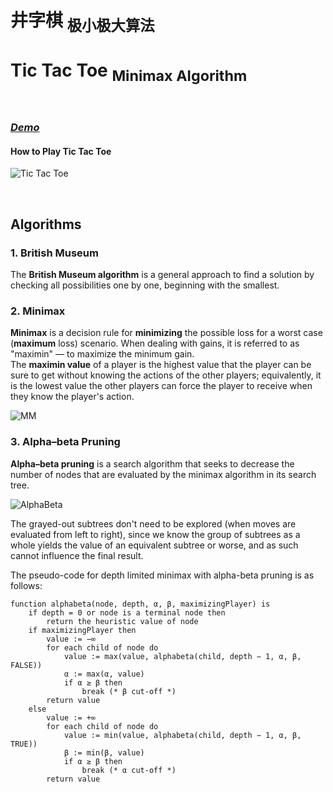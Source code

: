 # 井字棋 <sub>极小极大算法</sub>  
# Tic Tac Toe <sub>Minimax Algorithm</sub>

<br>

### [***Demo***](http://bugstop.site/demo/tic-tac-toe/)

#### How to Play Tic Tac Toe

![Tic Tac Toe](https://github.com/bugstop/tic-tac-toe-ai-minimax/blob/master/_readme_image/game.png)

<br>

## Algorithms

### 1. British Museum

The **British Museum algorithm** is a general approach to find a solution by checking all possibilities one by one, beginning with the smallest.

### 2. Minimax

**Minimax** is a decision rule for **minimizing** the possible loss for a worst case (**maximum** loss) scenario. When dealing with gains, it is referred to as "maximin" — to maximize the minimum gain.  
The **maximin value** of a player is the highest value that the player can be sure to get without knowing the actions of the other players; equivalently, it is the lowest value the other players can force the player to receive when they know the player's action.

![MM](https://github.com/bugstop/tic-tac-toe-ai-minimax/blob/master/_readme_image/mm.png)

### 3. Alpha–beta Pruning

**Alpha–beta pruning** is a search algorithm that seeks to decrease the number of nodes that are evaluated by the minimax algorithm in its search tree.

![AlphaBeta](https://github.com/bugstop/tic-tac-toe-ai-minimax/blob/master/_readme_image/ab.png)

The grayed-out subtrees don't need to be explored (when moves are evaluated from left to right), since we know the group of subtrees as a whole yields the value of an equivalent subtree or worse, and as such cannot influence the final result.

The pseudo-code for depth limited minimax with alpha-beta pruning is as follows:

```
function alphabeta(node, depth, α, β, maximizingPlayer) is
    if depth = 0 or node is a terminal node then
        return the heuristic value of node
    if maximizingPlayer then
        value := −∞
        for each child of node do
            value := max(value, alphabeta(child, depth − 1, α, β, FALSE))
            α := max(α, value)
            if α ≥ β then
                break (* β cut-off *)
        return value
    else
        value := +∞
        for each child of node do
            value := min(value, alphabeta(child, depth − 1, α, β, TRUE))
            β := min(β, value)
            if α ≥ β then
                break (* α cut-off *)
        return value
```